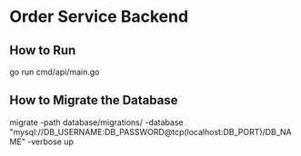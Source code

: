 # Order Service Backend

## How to Run

go run cmd/api/main.go

## How to Migrate the Database

migrate -path database/migrations/ -database "mysql://DB_USERNAME:DB_PASSWORD@tcp(localhost:DB_PORT)/DB_NAME" -verbose up
